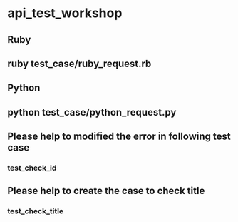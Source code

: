 # api_test_workshop

## Ruby
## ruby test_case/ruby_request.rb

## Python
## python test_case/python_request.py


## Please help to modified the error in following test case
### test_check_id

## Please help to create the case to check title
### test_check_title

